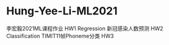 # Hung-Yee-Li-ML2021
李宏毅2021ML课程作业
HW1 Regression 新冠感染人数预测
HW2 Classification TIMIT11帧Phoneme分类
HW3
